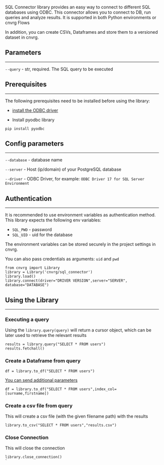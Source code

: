 SQL Connector library provides an easy way to connect to different SQL databases using ODBC. 
This connector allows you to connect to DB, run queries and analyze results. It is supported in both Python environments or cnvrg Flows

In addition, you can create CSVs, Dataframes and store them to a versioned dataset in cnvrg. 


## Parameters
---

```--query``` - str, required. The SQL query to be executed

## Prerequisites
---
The following prerequisites need to be installed before using the library:
- [install the ODBC driver](https://docs.microsoft.com/en-us/sql/connect/odbc/linux-mac/installing-the-microsoft-odbc-driver-for-sql-server?view=sql-server-ver15)

- Install pyodbc library
```python3
pip install pyodbc
```

## Config parameters
---

```--database``` - database name 

```--server``` - Host (ip/domain) of your PostgreSQL database

```--driver``` - ODBC Driver, for example: `ODBC Driver 17 for SQL Server Environment` 


## Authentication
---
It is recommended to use environment variables as authentication method. This library expects the following env variables:
* `SQL_PWD` - password
* `SQL_UID` - uid for the database

The environment variables can be stored securely in the project settings in cnvrg. 

You can also pass credentials as arguments: `uid` and `pwd`

```python3
from cnvrg import Library
library = Library('cnvrg/sql_connector')
library.load()
library.connect(driver="DRIVER VERSION",server="SERVER", database="DATABASE")
```

## Using the Library
---

### Executing a query

Using the `library.query(query)` will return a cursor object, which can be later used to retrieve the relevant results
```python3
results = library.query("SELECT * FROM users")
results.fetchall()
```
### Create a Dataframe from query

```python3
df = library.to_df("SELECT * FROM users")
```
[You can send additional parameters](https://pandas.pydata.org/pandas-docs/stable/reference/api/pandas.read_sql_query.html)
```python3
df = library.to_df("SELECT * FROM users",index_col=[surname,firstname])
```
### Create a csv file from query
This will create a csv file (with the given filename path) with the results
```python3
library.to_csv("SELECT * FROM users","results.csv")
```
### Close Connection
This will close the connection
```python3
library.close_connection()
`
